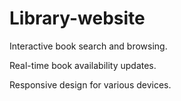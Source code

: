 # Library-website
Interactive book search and browsing.

Real-time book availability updates.

Responsive design for various devices.
